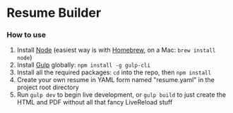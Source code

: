# Resume Builder

### How to use

1.  Install [Node](https://nodejs.org/en/download/) (easiest way is with [Homebrew](http://brew.sh/), on a Mac: `brew install node`)
1.  Install [Gulp](http://gulpjs.com/) globally: `npm install -g gulp-cli`
1.  Install all the required packages: `cd` into the repo, then `npm install`
1.  Create your own resume in YAML form named "resume.yaml" in the project root directory
1.  Run `gulp dev` to begin live development, or `gulp build` to just create the HTML and PDF without all that fancy LiveReload stuff
